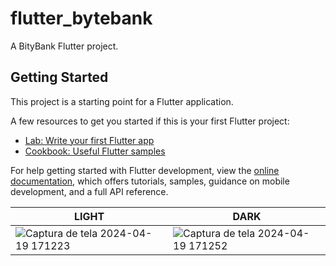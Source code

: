 # flutter_bytebank

A BityBank Flutter project.

## Getting Started

This project is a starting point for a Flutter application.

A few resources to get you started if this is your first Flutter project:

- [Lab: Write your first Flutter app](https://docs.flutter.dev/get-started/codelab)
- [Cookbook: Useful Flutter samples](https://docs.flutter.dev/cookbook)

For help getting started with Flutter development, view the
[online documentation](https://docs.flutter.dev/), which offers tutorials,
samples, guidance on mobile development, and a full API reference.

| LIGHT  | DARK |
| ------------- | ------------- |
| ![Captura de tela 2024-04-19 171223](https://github.com/mborges18/flutter_bytebank/assets/6293951/b1296e62-b102-4667-a688-767ec51e315b)  | ![Captura de tela 2024-04-19 171252](https://github.com/mborges18/flutter_bytebank/assets/6293951/3eecac9b-9cb6-4297-b0aa-b14bbd72911f)  |




